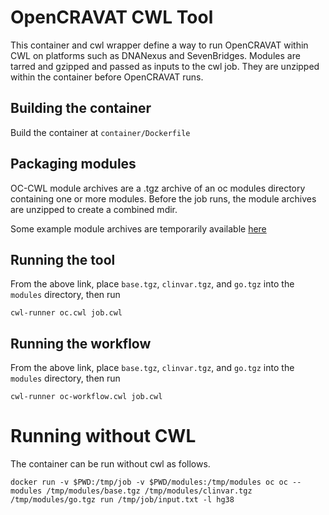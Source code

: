 # OpenCRAVAT CWL Tool

This container and cwl wrapper define a way to run OpenCRAVAT within CWL on platforms such as DNANexus and SevenBridges.
Modules are tarred and gzipped and passed as inputs to the cwl job. They are unzipped within the container before OpenCRAVAT runs.

## Building the container

Build the container at `container/Dockerfile`

## Packaging modules

OC-CWL module archives are a .tgz archive of an oc modules directory containing one or more modules. Before the job runs, the module archives are unzipped to create a combined mdir.

Some example module archives are temporarily available [here](https://files.kylemoad.com/public/occwl/modules)

## Running the tool

From the above link, place `base.tgz`, `clinvar.tgz`, and `go.tgz` into the `modules` directory, then run

```
cwl-runner oc.cwl job.cwl
```

## Running the workflow
From the above link, place `base.tgz`, `clinvar.tgz`, and `go.tgz` into the `modules` directory, then run

```
cwl-runner oc-workflow.cwl job.cwl
```

# Running without CWL

The container can be run without cwl as follows.

```
docker run -v $PWD:/tmp/job -v $PWD/modules:/tmp/modules oc oc --modules /tmp/modules/base.tgz /tmp/modules/clinvar.tgz /tmp/modules/go.tgz run /tmp/job/input.txt -l hg38
```
